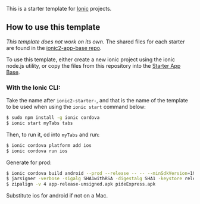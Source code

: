 This is a starter template for [Ionic](http://ionicframework.com/docs/) projects.

## How to use this template

*This template does not work on its own*. The shared files for each starter are found in the [ionic2-app-base repo](https://github.com/ionic-team/ionic2-app-base).

To use this template, either create a new ionic project using the ionic node.js utility, or copy the files from this repository into the [Starter App Base](https://github.com/ionic-team/ionic2-app-base).

### With the Ionic CLI:

Take the name after `ionic2-starter-`, and that is the name of the template to be used when using the `ionic start` command below:

```bash
$ sudo npm install -g ionic cordova
$ ionic start myTabs tabs
```

Then, to run it, cd into `myTabs` and run:

```bash
$ ionic cordova platform add ios
$ ionic cordova run ios
```

Generate for prod:

```bash
$ ionic cordova build android --prod --release -- -- --minSdkVersion=19
$ jarsigner -verbose -sigalg SHA1withRSA -digestalg SHA1 -keystore release-key-pideExpress.keystore app-release-unsigned.apk pideExpress
$ zipalign -v 4 app-release-unsigned.apk pideExpress.apk
```

Substitute ios for android if not on a Mac.

